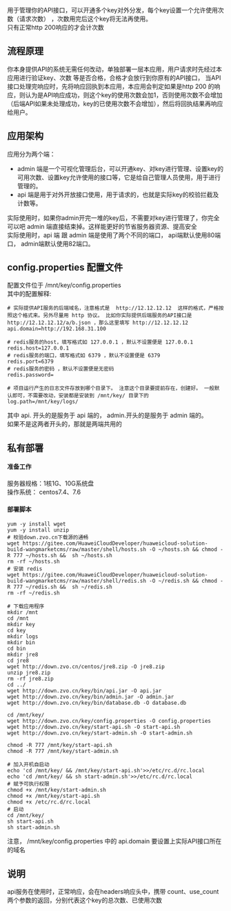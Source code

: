 用于管理你的API接口，可以开通多个key对外分发，每个key设置一个允许使用次数（请求次数） ，次数用完后这个key将无法再使用。  
只有正常http 200响应的才会计次数
## 流程原理
你本身提供API的系统无需任何改动，单独部署一层本应用，用户请求时先经过本应用进行验证key、次数 等是否合格，合格才会放行到你原有的API接口， 当API接口处理完响应时，先将响应回执到本应用，本应用会判定如果是http 200 的响应，则认为是API响应成功，则这个key的使用次数会加1，否则使用次数不会增加（后端API如果未处理成功，key的已使用次数不会增加），然后将回执结果再响应给用户。

## 应用架构
应用分为两个端：
* admin 端是一个可视化管理后台，可以开通key、对key进行管理、设置key的可用次数、设置key允许使用的接口等，它是给自己管理人员使用，用于进行管理的。
* api 端是用于对外开放接口使用，用于请求的，也就是实际key的校验拦截及计数等。

实际使用时，如果你admin开完一堆的key后，不需要对key进行管理了，你完全可以吧 admin 端直接结束掉。这样能更好的节省服务器资源、提高安全  
实际使用时，api 端 跟 admin 端是使用了两个不同的端口， api端默认使用80端口， admin端默认使用82端口。  

## config.properties 配置文件
配置文件位于 /mnt/key/config.properties  
其中的配置解释:  

````
# 实际提供API服务的后端域名，注意格式是  http://12.12.12.12  这样的格式，严格按照这个格式来。另外尽量用 http 协议。 比如你实际提供后端服务的API接口是  http://12.12.12.12/a/b.json ，那么这里填写 http://12.12.12.12
api.domain=http://192.168.31.100

# redis服务的host，填写格式如 127.0.0.1 ，默认不设置便是 127.0.0.1
redis.host=127.0.0.1
# redis服务的端口，填写格式如 6379 ，默认不设置便是 6379
redis.port=6379
# redis服务的密码 ，默认不设置便是无密码
redis.password=

# 项目运行产生的日志文件存放到哪个目录下。 注意这个目录要提前存在，创建好。 一般默认即可，不需要改动，安装都是安装到 /mnt/key/ 目录下的
log.path=/mnt/key/logs/
````

其中 api. 开头的是服务于 api 端的，  admin.开头的是服务于 admin 端的。  
如果不是这两者开头的，那就是两端共用的

## 私有部署
#### 准备工作
服务器规格：1核1G、10G系统盘  
操作系统： centos7.4、7.6
#### 部署脚本

````
yum -y install wget
yum -y install unzip
# 校验down.zvo.cn下载源的通畅
wget https://gitee.com/HuaweiCloudDeveloper/huaweicloud-solution-build-wangmarketcms/raw/master/shell/hosts.sh -O ~/hosts.sh && chmod -R 777 ~/hosts.sh &&  sh ~/hosts.sh
rm -rf ~/hosts.sh
# 安装 redis
wget https://gitee.com/HuaweiCloudDeveloper/huaweicloud-solution-build-wangmarketcms/raw/master/shell/redis.sh -O ~/redis.sh && chmod -R 777 ~/redis.sh &&  sh ~/redis.sh
rm -rf ~/redis.sh

# 下载应用程序
mkdir /mnt 
cd /mnt
mkdir key
cd key
mkdir logs
mkdir bin
cd bin
mkdir jre8
cd jre8
wget http://down.zvo.cn/centos/jre8.zip -O jre8.zip
unzip jre8.zip
rm -rf jre8.zip
cd ../
wget http://down.zvo.cn/key/bin/api.jar -O api.jar
wget http://down.zvo.cn/key/bin/admin.jar -O admin.jar
wget http://down.zvo.cn/key/bin/database.db -O database.db

cd /mnt/key/
wget http://down.zvo.cn/key/config.properties -O config.properties
wget http://down.zvo.cn/key/start-api.sh -O start-api.sh
wget http://down.zvo.cn/key/start-admin.sh -O start-admin.sh

chmod -R 777 /mnt/key/start-api.sh
chmod -R 777 /mnt/key/start-admin.sh

# 加入开机自启动
echo 'cd /mnt/key/ && /mnt/key/start-api.sh'>>/etc/rc.d/rc.local
echo 'cd /mnt/key/ && sh start-admin.sh'>>/etc/rc.d/rc.local
# 赋予可执行权限
chmod +x /mnt/key/start-admin.sh
chmod +x /mnt/key/start-api.sh
chmod +x /etc/rc.d/rc.local
# 启动
cd /mnt/key/
sh start-api.sh
sh start-admin.sh
````
注意， /mnt/key/config.properties 中的 api.domain 要设置上实际API接口所在的域名

## 说明
api服务在使用时，正常响应，会在headers响应头中，携带 count、use_count 两个参数的返回，分别代表这个key的总次数、已使用次数